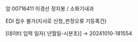 

암
00716411 이경선
정지봉 / 소화기내과

EDI 접수 불가(지사로 신청_판정오류 기등록건)

[데이터 입력 일자( 년월일-시분초)]
→ 20241010-181554

